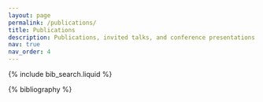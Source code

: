 ```yaml
---
layout: page
permalink: /publications/
title: Publications
description: Publications, invited talks, and conference presentations -- Documentation of my work, tagged by categories in reversed chronological order
nav: true
nav_order: 4
---
```


<!-- _pages/publications.md -->

<!-- Bibsearch Feature -->

{% include bib_search.liquid %}

<div class="publications">

{% bibliography %}

</div>
